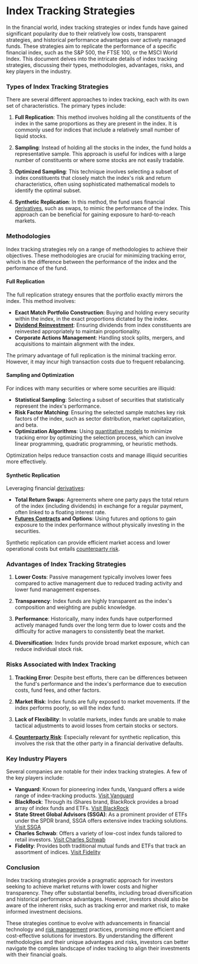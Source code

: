 # Index Tracking Strategies

In the financial world, index tracking strategies or index funds have gained significant popularity due to their relatively low costs, transparent strategies, and historical performance advantages over actively managed funds. These strategies aim to replicate the performance of a specific financial index, such as the S&P 500, the FTSE 100, or the MSCI World Index. This document delves into the intricate details of index tracking strategies, discussing their types, methodologies, advantages, risks, and key players in the industry.

### Types of Index Tracking Strategies

There are several different approaches to index tracking, each with its own set of characteristics. The primary types include:

1. **Full Replication**: This method involves holding all the constituents of the index in the same proportions as they are present in the index. It is commonly used for indices that include a relatively small number of liquid stocks.

2. **Sampling**: Instead of holding all the stocks in the index, the fund holds a representative sample. This approach is useful for indices with a large number of constituents or where some stocks are not easily tradable.

3. **Optimized Sampling**: This technique involves selecting a subset of index constituents that closely match the index's risk and return characteristics, often using sophisticated mathematical models to identify the optimal subset.

4. **Synthetic Replication**: In this method, the fund uses financial [derivatives](../d/derivatives.md), such as swaps, to mimic the performance of the index. This approach can be beneficial for gaining exposure to hard-to-reach markets.

### Methodologies

Index tracking strategies rely on a range of methodologies to achieve their objectives. These methodologies are crucial for minimizing tracking error, which is the difference between the performance of the index and the performance of the fund.

#### Full Replication

The full replication strategy ensures that the portfolio exactly mirrors the index. This method involves:

- **Exact Match Portfolio Construction**: Buying and holding every security within the index, in the exact proportions dictated by the index.
- **[Dividend Reinvestment](../d/dividend_reinvestment.md)**: Ensuring dividends from index constituents are reinvested appropriately to maintain proportionality.
- **Corporate Actions Management**: Handling stock splits, mergers, and acquisitions to maintain alignment with the index.

The primary advantage of full replication is the minimal tracking error. However, it may incur high transaction costs due to frequent rebalancing.

#### Sampling and Optimization

For indices with many securities or where some securities are illiquid:

- **Statistical Sampling**: Selecting a subset of securities that statistically represent the index's performance.
- **Risk Factor Matching**: Ensuring the selected sample matches key risk factors of the index, such as sector distribution, market capitalization, and beta.
- **Optimization Algorithms**: Using [quantitative models](../q/quantitative_models.md) to minimize tracking error by optimizing the selection process, which can involve linear programming, quadratic programming, or heuristic methods.

Optimization helps reduce transaction costs and manage illiquid securities more effectively.

#### Synthetic Replication

Leveraging financial [derivatives](../d/derivatives.md):

- **Total Return Swaps**: Agreements where one party pays the total return of the index (including dividends) in exchange for a regular payment, often linked to a floating interest rate.
- **[Futures Contracts](../f/futures_contracts.md) and Options**: Using futures and options to gain exposure to the index performance without physically investing in the securities.

Synthetic replication can provide efficient market access and lower operational costs but entails [counterparty risk](../c/counterparty_risk.md).

### Advantages of Index Tracking Strategies

1. **Lower Costs**: Passive management typically involves lower fees compared to active management due to reduced trading activity and lower fund management expenses.

2. **Transparency**: Index funds are highly transparent as the index's composition and weighting are public knowledge.

3. **Performance**: Historically, many index funds have outperformed actively managed funds over the long term due to lower costs and the difficulty for active managers to consistently beat the market.

4. **Diversification**: Index funds provide broad market exposure, which can reduce individual stock risk.

### Risks Associated with Index Tracking

1. **Tracking Error**: Despite best efforts, there can be differences between the fund's performance and the index's performance due to execution costs, fund fees, and other factors.

2. **Market Risk**: Index funds are fully exposed to market movements. If the index performs poorly, so will the index fund.

3. **Lack of Flexibility**: In volatile markets, index funds are unable to make tactical adjustments to avoid losses from certain stocks or sectors.

4. **[Counterparty Risk](../c/counterparty_risk.md)**: Especially relevant for synthetic replication, this involves the risk that the other party in a financial derivative defaults.

### Key Industry Players

Several companies are notable for their index tracking strategies. A few of the key players include:

- **Vanguard**: Known for pioneering index funds, Vanguard offers a wide range of index-tracking products. [Visit Vanguard](https://www.vanguard.com)
- **BlackRock**: Through its iShares brand, BlackRock provides a broad array of index funds and ETFs. [Visit BlackRock](https://www.blackrock.com)
- **State Street Global Advisors (SSGA)**: As a prominent provider of ETFs under the SPDR brand, SSGA offers extensive index tracking solutions. [Visit SSGA](https://www.ssga.com)
- **Charles Schwab**: Offers a variety of low-cost index funds tailored to retail investors. [Visit Charles Schwab](https://www.schwab.com)
- **Fidelity**: Provides both traditional mutual funds and ETFs that track an assortment of indices. [Visit Fidelity](https://www.fidelity.com)

### Conclusion

Index tracking strategies provide a pragmatic approach for investors seeking to achieve market returns with lower costs and higher transparency. They offer substantial benefits, including broad diversification and historical performance advantages. However, investors should also be aware of the inherent risks, such as tracking error and market risk, to make informed investment decisions.

These strategies continue to evolve with advancements in financial technology and [risk management](../r/risk_management.md) practices, promising more efficient and cost-effective solutions for investors. By understanding the different methodologies and their unique advantages and risks, investors can better navigate the complex landscape of index tracking to align their investments with their financial goals.
